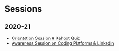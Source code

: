 # Sessions

## 2020-21
- [Orientation Session & Kahoot Quiz](https://drive.google.com/file/d/1fonqVkyezY8WL-4zvmLjAKediPm0XQvG/view?usp=sharing)
- [Awareness Session on Coding Platforms & Linkedin](https://drive.google.com/file/d/1sP8bRiYNF-HqUj4IPkdUeCzt-hq_HDAI/view?usp=sharing)
